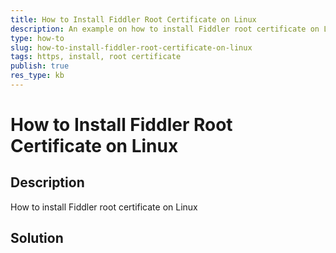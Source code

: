 ```yaml
---
title: How to Install Fiddler Root Certificate on Linux
description: An example on how to install Fiddler root certificate on Linux
type: how-to
slug: how-to-install-fiddler-root-certificate-on-linux
tags: https, install, root certificate
publish: true
res_type: kb
---
```

# How to Install Fiddler Root Certificate on Linux

## Description
How to install Fiddler root certificate on Linux

## Solution